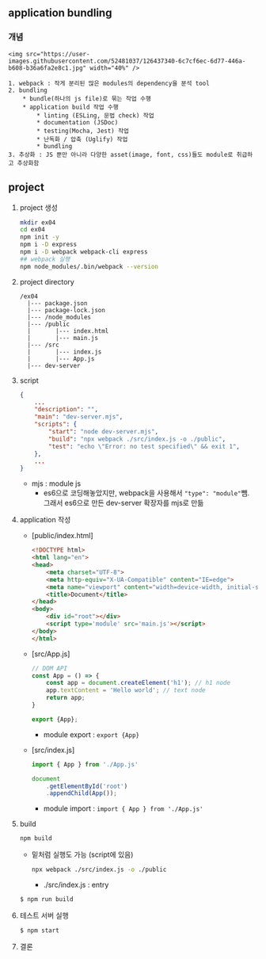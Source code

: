 ## application bundling

### 개념
    <img src="https://user-images.githubusercontent.com/52481037/126437340-6c7cf6ec-6d77-446a-b608-b36a6fa2e8c1.jpg" width="40%" />

    1. webpack : 작게 분리된 많은 modules의 dependency을 분석 tool
    2. bundling
        * bundle(하나의 js file)로 묶는 작업 수행
        * application build 작업 수행 
            * linting (ESLing, 문법 check) 작업
            * documentation (JSDoc)
            * testing(Mocha, Jest) 작업
            * 난독화 / 압축 (Uglify) 작업
            * bundling
    3. 추상화 : JS 뿐만 아니라 다양한 asset(image, font, css)들도 module로 취급하고 추상화함

## project

1. project 생성
    ```bash
    mkdir ex04
    cd ex04
    npm init -y
    npm i -D express
    npm i -D webpack webpack-cli express
    ## webpack 실행
    npm node_modules/.bin/webpack --version
    ```
2. project directory
    ```
    /ex04
      |--- package.json
      |--- package-lock.json
      |--- /node_modules
      |--- /public
      |       |--- index.html
      |       |--- main.js
      |--- /src
      |       |--- index.js
      |       |--- App.js
      |--- dev-server
    ```
3. script
    ```json
    {
        ...
        "description": "",
        "main": "dev-server.mjs",
        "scripts": {
            "start": "node dev-server.mjs",
            "build": "npx webpack ./src/index.js -o ./public",
            "test": "echo \"Error: no test specified\" && exit 1",
        },
        ...
    }
    ```
    * mjs : module js
        * es6으로 코딩해놓았지만, webpack을 사용해서 ```"type": "module"```뺌. 그래서 es6으로 만든 dev-server 확장자를 mjs로 만듦

4. application 작성

    * [public/index.html]
        ```html
        <!DOCTYPE html>
        <html lang="en">
        <head>
            <meta charset="UTF-8">
            <meta http-equiv="X-UA-Compatible" content="IE=edge">
            <meta name="viewport" content="width=device-width, initial-scale=1.0">
            <title>Document</title>
        </head>
        <body>
            <div id="root"></div>
            <script type='module' src='main.js'></script>
        </body>
        </html>
        ```

    * [src/App.js]
        ```js
        // DOM API
        const App = () => {
            const app = document.createElement('h1'); // h1 node
            app.textContent = 'Hello world'; // text node
            return app;
        }

        export {App};
        ```
        * module export : ```export {App}```

    * [src/index.js]
        ```js
        import { App } from './App.js'

        document
            .getElementById('root')
            .appendChild(App());
        ```
        * module import : ```import { App } from './App.js'```

5. build
    ```bash
    npm build
    ```
    * 밑처럼 실행도 가능 (script에 있음)
        ```bash
        npx webpack ./src/index.js -o ./public
        ```
        * ./src/index.js : entry

    ```bash
    $ npm run build
    ```

6. 테스트 서버 실행
    ```bash
    $ npm start
    ```

7. 결론
